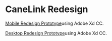 # CaneLink Redesign

[Mobile Redesign Prototype](https://xd.adobe.com/view/a9d2482f-56a7-4f2d-a363-233b8cf95e21)using Adobe Xd CC. 


[Desktop Redesign Prototype](https://xd.adobe.com/view/b291acdd-ade3-4a17-948e-2b30dd311f8c)using Adobe Xd CC. 

